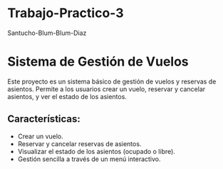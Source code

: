 # Trabajo-Practico-3
Santucho-Blum-Blum-Diaz

# Sistema de Gestión de Vuelos
Este proyecto es un sistema básico de gestión de vuelos y reservas de asientos. Permite a los usuarios crear un vuelo, reservar y cancelar asientos, y ver el estado de los asientos.

## Características:
- Crear un vuelo.
- Reservar y cancelar reservas de asientos.
- Visualizar el estado de los asientos (ocupado o libre).
- Gestión sencilla a través de un menú interactivo.
